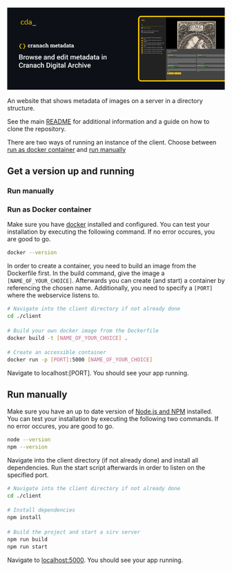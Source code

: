 ![cda; cranach editor; browse and edit metadata in Cranach Digital Archive](/header.png)

An website that shows metadata of images on a server in a directory structure.

See the main [README](../README.md) for additional information and a guide on how to clone the repository.

There are two ways of running an instance of the client. Choose between [run as docker container](#run-as-docker-container) and [run manually](#run-manually) 

## Get a version up and running

### Run manually


### Run as Docker container

Make sure you have [docker](https://www.docker.com/) installed and configured. You can test your installation by executing the following command. If no error occures, you are good to go.

```sh
docker --version
```
In order to create a container, you need to build an image from the Dockerfile first. In the build command, give the image a ``[NAME_OF_YOUR_CHOICE]``. Afterwards you can create (and start) a container by referencing the chosen name. Additionally, you need to specify a ``[PORT]`` where the webservice listens to.

```sh
# Navigate into the client directory if not already done
cd ./client

# Build your own docker image from the Dockerfile
docker build -t [NAME_OF_YOUR_CHOICE] . 

# Create an accessible container
docker run -p [PORT]:5000 [NAME_OF_YOUR_CHOICE]
```

Navigate to localhost:[PORT]. You should see your app running.


## Run manually

Make sure you have an up to date version of [Node.js and NPM](https://nodejs.org/en/) installed. You can test your installation by executing the following two commands. If no error occures, you are good to go.

```sh
node --version
npm --version
```

Navigate into the client directory (if not already done) and install all dependencies. Run the start script afterwards in order to listen on the specified port.

```sh
# Navigate into the client directory if not already done
cd ./client

# Install dependencies
npm install

# Build the project and start a sirv server
npm run build
npm run start
```

Navigate to [localhost:5000](http://localhost:5000). You should see your app running.